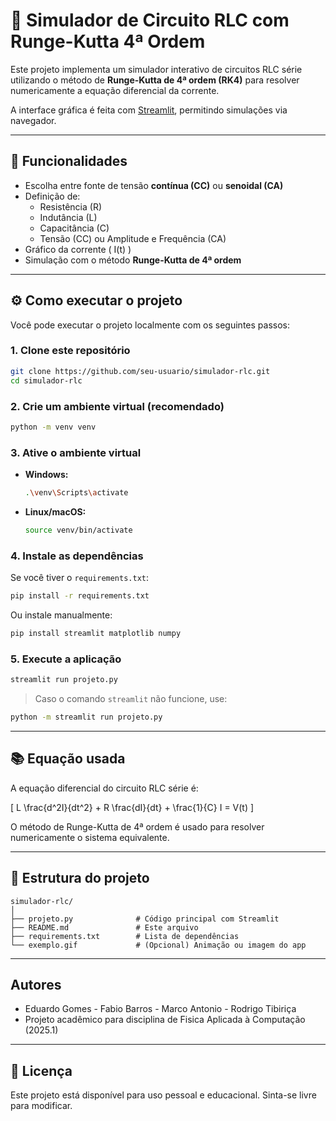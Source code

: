 
# 🔌 Simulador de Circuito RLC com Runge-Kutta 4ª Ordem

Este projeto implementa um simulador interativo de circuitos RLC série utilizando o método de **Runge-Kutta de 4ª ordem (RK4)** para resolver numericamente a equação diferencial da corrente.

A interface gráfica é feita com [Streamlit](https://streamlit.io), permitindo simulações via navegador.

---

## 🚀 Funcionalidades

- Escolha entre fonte de tensão **contínua (CC)** ou **senoidal (CA)**
- Definição de:
  - Resistência (R)
  - Indutância (L)
  - Capacitância (C)
  - Tensão (CC) ou Amplitude e Frequência (CA)
- Gráfico da corrente \( I(t) \)
- Simulação com o método **Runge-Kutta de 4ª ordem**

---

## ⚙️ Como executar o projeto

Você pode executar o projeto localmente com os seguintes passos:

### 1. Clone este repositório

```bash
git clone https://github.com/seu-usuario/simulador-rlc.git
cd simulador-rlc
```

### 2. Crie um ambiente virtual (recomendado)

```bash
python -m venv venv
```

### 3. Ative o ambiente virtual

- **Windows:**
  ```bash
  .\venv\Scripts\activate
  ```

- **Linux/macOS:**
  ```bash
  source venv/bin/activate
  ```

### 4. Instale as dependências

Se você tiver o `requirements.txt`:

```bash
pip install -r requirements.txt
```

Ou instale manualmente:

```bash
pip install streamlit matplotlib numpy
```

### 5. Execute a aplicação

```bash
streamlit run projeto.py
```

> Caso o comando `streamlit` não funcione, use:
```bash
python -m streamlit run projeto.py
```

---

## 📚 Equação usada

A equação diferencial do circuito RLC série é:

\[
L \frac{d^2I}{dt^2} + R \frac{dI}{dt} + \frac{1}{C} I = V(t)
\]

O método de Runge-Kutta de 4ª ordem é usado para resolver numericamente o sistema equivalente.

---

## 📁 Estrutura do projeto

```
simulador-rlc/
│
├── projeto.py              # Código principal com Streamlit
├── README.md               # Este arquivo
├── requirements.txt        # Lista de dependências
└── exemplo.gif             # (Opcional) Animação ou imagem do app
```

---

## Autores

- Eduardo Gomes  - Fabio Barros - Marco Antonio - Rodrigo Tibiriça
- Projeto acadêmico para disciplina de Fisica Aplicada à Computação (2025.1)

---

## 📝 Licença

Este projeto está disponível para uso pessoal e educacional. Sinta-se livre para modificar.
